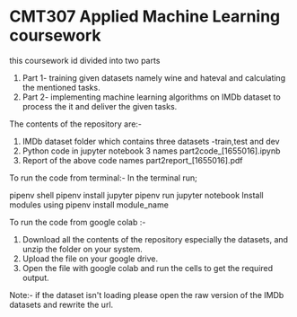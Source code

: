 # CMT307 Applied Machine Learning coursework
this coursework id divided into two parts
1) Part 1- training given datasets namely wine and hateval and calculating the mentioned tasks.
2) Part 2- implementing machine learning algorithms on IMDb dataset to process the it and deliver the given tasks.

The contents of the repository are:-
1) IMDb dataset folder which contains three datasets -train,test and dev
2) Python code in jupyter notebook 3 names part2code_[1655016].ipynb
3) Report of the above code names part2report_[1655016].pdf

To run the code from terminal:-
In the terminal run;

pipenv shell
pipenv install jupyter
pipenv run jupyter notebook
Install modules using pipenv install module_name

To run the code from google colab :-
1) Download all the contents of the repository especially the datasets, and unzip the folder on your system.
2) Upload the file on your google drive.
3) Open the file with google colab and run the cells to get the required output.

Note:- if the dataset isn't loading please open the raw version of the IMDb datasets and rewrite the url.
